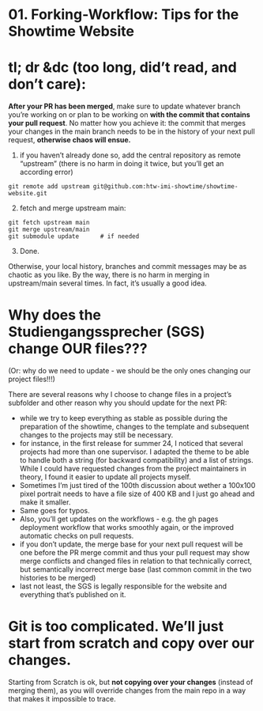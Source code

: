 # 01. Forking-Workflow: Tips for the Showtime Website

# tl; dr &dc (too long, did’t read, and don’t care):

**After your PR has been merged**, make sure to update whatever branch you’re working on or plan to be working on **with the commit that contains your pull request**.
No matter how you achieve it: the commit that merges your changes in the main branch needs to be in the history of your next pull request, **otherwise chaos will ensue.**

1. if you haven’t already done so, add the central repository as remote “upstream” (there is no harm in doing it twice, but you’ll get an according error)
```
git remote add upstream git@github.com:htw-imi-showtime/showtime-website.git
```

2. fetch and merge upstream main:
```
git fetch upstream main
git merge upstream/main
git submodule update      # if needed
```

3. Done.

Otherwise, your local history, branches and commit messages may be as chaotic as you like.
By the way, there is no harm in merging in upstream/main several times. In fact, it’s usually a good idea.

# Why does the Studiengangssprecher (SGS) change OUR files???

(Or: why do we need to update - we should be the only ones changing our project files!!!)

There are several reasons why I choose to change files in a project’s subfolder and other reason why you should update for the next PR:

- while we try to keep everything as stable as possible during the preparation of the showtime, changes to the template and subsequent changes to the projects may still be necessary.
- for instance, in the first release for summer 24, I noticed that several projects had more than one supervisor. I adapted the theme to be able to handle both a string (for backward compatibility) and a list of strings. While I could have requested changes from the project maintainers in theory, I found it easier to update all projects myself.
- Sometimes I’m just tired of the 100th discussion about wether a 100x100 pixel portrait needs to have a file size of 400 KB and I just go ahead and make it smaller.
- Same goes for typos.
- Also, you’ll get updates on the workflows - e.g. the gh pages deployment workflow that works smoothly again, or the improved automatic checks on pull requests.
- if you don’t update, the merge base for your next pull request will be one before the PR merge commit and thus your pull request may show merge conflicts and changed files in relation to that technically correct, but semantically incorrect merge base (last common commit in the two histories to be merged)
- last not least, the SGS is legally responsible for the website and everything that’s published on it.

# Git is too complicated. We’ll just start from scratch and copy over our changes.
Starting from Scratch is ok, but **not copying over your changes** (instead of merging them), as you will override changes from the main repo in a way that makes it impossible to trace.

